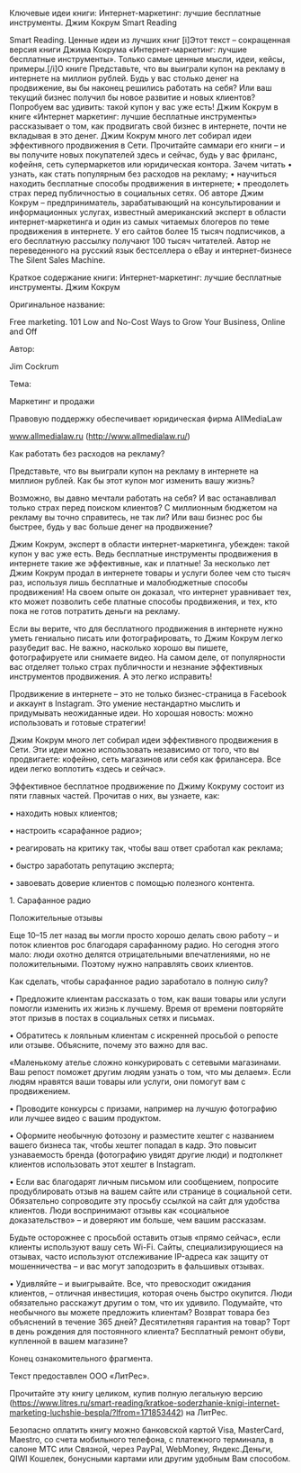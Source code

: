 Ключевые идеи книги: Интернет-маркетинг: лучшие бесплатные инструменты.
Джим Кокрум Smart Reading

Smart Reading. Ценные идеи из лучших книг \[i\]Этот текст – сокращенная
версия книги Джима Кокрума «Интернет-маркетинг: лучшие бесплатные
инструменты». Только самые ценные мысли, идеи, кейсы, примеры.\[/i\]О
книге Представьте, что вы выиграли купон на рекламу в интернете на
миллион рублей. Будь у вас столько денег на продвижение, вы бы наконец
решились работать на себя? Или ваш текущий бизнес получил бы новое
развитие и новых клиентов? Попробуем вас удивить: такой купон у вас уже
есть! Джим Кокрум в книге «Интернет маркетинг: лучшие бесплатные
инструменты» рассказывает о том, как продвигать свой бизнес в интернете,
почти не вкладывая в это денег. Джим Кокрум много лет собирал идеи
эффективного продвижения в Сети. Прочитайте саммари его книги – и вы
получите новых покупателей здесь и сейчас, будь у вас фриланс, кофейня,
сеть супермаркетов или юридическая контора. Зачем читать • узнать, как
стать популярным без расходов на рекламу; • научиться находить
бесплатные способы продвижения в интернете; • преодолеть страх перед
публичностью в социальных сетях. Об авторе Джим Кокрум –
предприниматель, зарабатывающий на консультировании и информационных
услугах, известный американский эксперт в области интернет-маркетинга и
один из самых читаемых блогеров по теме продвижения в интернете. У его
сайтов более 15 тысяч подписчиков, а его бесплатную рассылку получают
100 тысяч читателей. Автор не переведенного на русский язык бестселлера
о eBay и интернет-бизнесе The Silent Sales Machine.

Краткое содержание книги: Интернет-маркетинг: лучшие бесплатные
инструменты. Джим Кокрум

Оригинальное название:

Free marketing. 101 Low and No-Cost Ways to Grow Your Business, Online
and Off

Автор:

Jim Cockrum

Тема:

Маркетинг и продажи

Правовую поддержку обеспечивает юридическая фирма AllMediaLaw

www.allmedialaw.ru (http://www.allmedialaw.ru/)

Как работать без расходов на рекламу?

Представьте, что вы выиграли купон на рекламу в интернете на миллион
рублей. Как бы этот купон мог изменить вашу жизнь?

Возможно, вы давно мечтали работать на себя? И вас останавливал только
страх перед поиском клиентов? С миллионным бюджетом на рекламу вы точно
справитесь, не так ли? Или ваш бизнес рос бы быстрее, будь у вас больше
денег на продвижение?

Джим Кокрум, эксперт в области интернет-маркетинга, убежден: такой купон
у вас уже есть. Ведь бесплатные инструменты продвижения в интернете
такие же эффективные, как и платные! За несколько лет Джим Кокрум продал
в интернете товары и услуги более чем сто тысяч раз, используя лишь
бесплатные и малобюджетные способы продвижения! На своем опыте он
доказал, что интернет уравнивает тех, кто может позволить себе платные
способы продвижения, и тех, кто пока не готов потратить деньги на
рекламу.

Если вы верите, что для бесплатного продвижения в интернете нужно уметь
гениально писать или фотографировать, то Джим Кокрум легко разубедит
вас. Не важно, насколько хорошо вы пишете, фотографируете или снимаете
видео. На самом деле, от популярности вас отделяет только страх
публичности и незнание эффективных инструментов продвижения. А это легко
исправить!

Продвижение в интернете – это не только бизнес-страница в Facebook и
аккаунт в Instagram. Это умение нестандартно мыслить и придумывать
неожиданные идеи. Но хорошая новость: можно использовать и готовые
стратегии!

Джим Кокрум много лет собирал идеи эффективного продвижения в Сети. Эти
идеи можно использовать независимо от того, что вы продвигаете: кофейню,
сеть магазинов или себя как фрилансера. Все идеи легко воплотить «здесь
и сейчас».

Эффективное бесплатное продвижение по Джиму Кокруму состоит из пяти
главных частей. Прочитав о них, вы узнаете, как:

• находить новых клиентов;

• настроить «сарафанное радио»;

• реагировать на критику так, чтобы ваш ответ сработал как реклама;

• быстро заработать репутацию эксперта;

• завоевать доверие клиентов с помощью полезного контента.

1. Сарафанное радио

Положительные отзывы

Еще 10–15 лет назад вы могли просто хорошо делать свою работу – и поток
клиентов рос благодаря сарафанному радио. Но сегодня этого мало: люди
охотно делятся отрицательными впечатлениями, но не положительными.
Поэтому нужно направлять своих клиентов.

Как сделать, чтобы сарафанное радио заработало в полную силу?

• Предложите клиентам рассказать о том, как ваши товары или услуги
помогли изменить их жизнь к лучшему. Время от времени повторяйте этот
призыв в постах в социальных сетях и письмах.

• Обратитесь к лояльным клиентам с искренней просьбой о репосте или
отзыве. Объясните, почему это важно для вас.

«Маленькому ателье сложно конкурировать с сетевыми магазинами. Ваш
репост поможет другим людям узнать о том, что мы делаем». Если людям
нравятся ваши товары или услуги, они помогут вам с продвижением.

• Проводите конкурсы с призами, например на лучшую фотографию или лучшее
видео с вашим продуктом.

• Оформите необычную фотозону и разместите хештег с названием вашего
бизнеса так, чтобы хештег попадал в кадр. Это повысит узнаваемость
бренда (фотографию увидят другие люди) и подтолкнет клиентов
использовать этот хештег в Instagram.

• Если вас благодарят личным письмом или сообщением, попросите
продублировать отзыв на вашем сайте или странице в социальной сети.
Обязательно сопроводите эту просьбу ссылкой на сайт для удобства
клиентов. Люди воспринимают отзывы как «социальное доказательство» – и
доверяют им больше, чем вашим рассказам.

Будьте осторожнее с просьбой оставить отзыв «прямо сейчас», если клиенты
используют вашу сеть Wi-Fi. Сайты, специализирующиеся на отзывах, часто
используют отслеживание IP-адреса как защиту от мошенничества – и вас
могут заподозрить в фальшивых отзывах.

• Удивляйте – и выигрывайте. Все, что превосходит ожидания клиентов, –
отличная инвестиция, которая очень быстро окупится. Люди обязательно
расскажут другим о том, что их удивило. Подумайте, что необычного вы
можете предложить клиентам? Возврат товара без объяснений в течение 365
дней? Десятилетняя гарантия на товар? Торт в день рождения для
постоянного клиента? Бесплатный ремонт обуви, купленной в вашем
магазине?

Конец ознакомительного фрагмента.

Текст предоставлен ООО «ЛитРес».

Прочитайте эту книгу целиком, купив полную легальную версию
(https://www.litres.ru/smart-reading/kratkoe-soderzhanie-knigi-internet-marketing-luchshie-bespla/?lfrom=171853442)
на ЛитРес.

Безопасно оплатить книгу можно банковской картой Visa, MasterCard,
Maestro, со счета мобильного телефона, с платежного терминала, в салоне
МТС или Связной, через PayPal, WebMoney, Яндекс.Деньги, QIWI Кошелек,
бонусными картами или другим удобным Вам способом.
